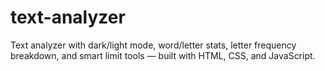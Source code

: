 # text-analyzer
Text analyzer with dark/light mode, word/letter stats, letter frequency breakdown, and smart limit tools — built with HTML, CSS, and JavaScript.
